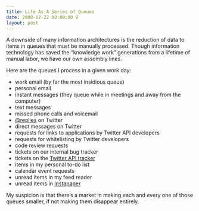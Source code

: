 ```yaml
---
title: Life As A Series of Queues
date: 2008-12-22 00:00:00 Z
layout: post
---
```


A downside of many information architectures is the reduction of data to items in queues that must be manually processed. Though information technology has saved the “knowledge work” generations from a lifetime of manual labor, we have our own assembly lines.

Here are the queues I process in a given work day:

-   work email (by far the most insidious queue)
-   personal email
-   instant messages (they queue while in meetings and away from the computer)
-   text messages
-   missed phone calls and voicemail
-   [@replies](http://help.twitter.com/index.php?pg=kb.page&id=70) on Twitter
-   direct messages on Twitter
-   requests for links to applications by Twitter API developers
-   requests for whitelisting by Twitter developers
-   code review requests
-   tickets on our internal bug tracker
-   tickets on the [Twitter API tracker](http://code.google.com/p/twitter-api/issues/list)
-   items in my personal to-do list
-   calendar event requests
-   unread items in my feed reader
-   unread items in [Instapaper](http://www.instapaper.com)

My suspicion is that there’s a market in making each and every one of those queues smaller, if not making them disappear entirely.
